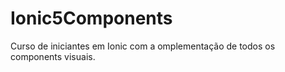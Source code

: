 # Ionic5Components
Curso de iniciantes em Ionic com a omplementação de todos os components visuais.
